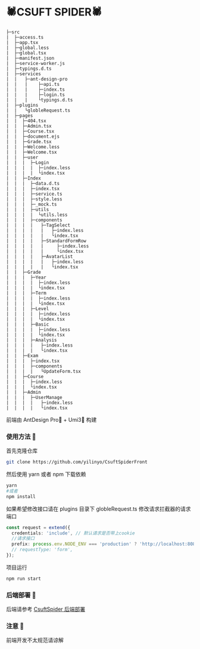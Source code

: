 # 🕷CSUFT SPIDER🕷

```
├─src
|  ├─access.ts
|  ├─app.tsx
|  ├─global.less
|  ├─global.tsx
|  ├─manifest.json
|  ├─service-worker.js
|  ├─typings.d.ts
|  ├─services
|  |   ├─ant-design-pro
|  |   |    ├─api.ts
|  |   |    ├─index.ts
|  |   |    ├─login.ts
|  |   |    └typings.d.ts
|  ├─plugins
|  |   └globleRequest.ts
|  ├─pages
|  |  ├─404.tsx
|  |  ├─Admin.tsx
|  |  ├─Course.tsx
|  |  ├─document.ejs
|  |  ├─Grade.tsx
|  |  ├─Welcome.less
|  |  ├─Welcome.tsx
|  |  ├─user
|  |  |  ├─Login
|  |  |  |  ├─index.less
|  |  |  |  └index.tsx
|  |  ├─Index
|  |  |  ├─data.d.ts
|  |  |  ├─index.tsx
|  |  |  ├─service.ts
|  |  |  ├─style.less
|  |  |  ├─_mock.ts
|  |  |  ├─utils
|  |  |  |  └utils.less
|  |  |  ├─components
|  |  |  |   ├─TagSelect
|  |  |  |   |   ├─index.less
|  |  |  |   |   └index.tsx
|  |  |  |   ├─StandardFormRow
|  |  |  |   |     ├─index.less
|  |  |  |   |     └index.tsx
|  |  |  |   ├─AvatarList
|  |  |  |   |   ├─index.less
|  |  |  |   |   └index.tsx
|  |  ├─Grade
|  |  |  ├─Year
|  |  |  |  ├─index.less
|  |  |  |  └index.tsx
|  |  |  ├─Term
|  |  |  |  ├─index.less
|  |  |  |  └index.tsx
|  |  |  ├─Level
|  |  |  |  ├─index.less
|  |  |  |  └index.tsx
|  |  |  ├─Basic
|  |  |  |  ├─index.less
|  |  |  |  └index.tsx
|  |  |  ├─Analysis
|  |  |  |   ├─index.less
|  |  |  |   └index.tsx
|  |  ├─Exam
|  |  |  ├─index.tsx
|  |  |  ├─components
|  |  |  |   └UpdateForm.tsx
|  |  ├─Course
|  |  |  ├─index.less
|  |  |  └index.tsx
|  |  ├─Admin
|  |  |  ├─UserManage
|  |  |  |   ├─index.less
|  |  |  |   └index.tsx
```

前端由 AntDesign Pro🎁 + Umi3🍚 构建

### 使用方法 🍖

首先克隆仓库

```bash
git clone https://github.com/yilinyo/CsuftSpiderFront
```

然后使用 yarn 或者 npm 下载依赖

```bash
yarn
#或者
npm install
```

如果希望修改接口请在 plugins 目录下 globleRequest.ts 修改请求拦截器的请求端口

```typescript
const request = extend({
  credentials: 'include', // 默认请求是否带上cookie
  //请求接口
  prefix: process.env.NODE_ENV === 'production' ? 'http://localhost:8082' : undefined,
  // requestType: 'form',
});
```

项目运行

```bash
npm run start
```

### 后端部署 🍗

后端请参考 [CsuftSpider 后端部署](https://github.com/yilinyo/CsuftSpiderBackend)

### 注意 🧀

前端开发不太规范请谅解
